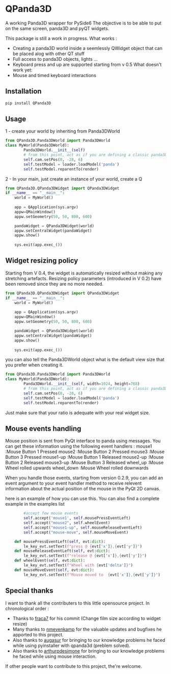 
# QPanda3D

A working Panda3D wrapper for PySide6
The objective is to be able to put on the same screen, panda3D and pyQT widgets.

This package is still a work in progress.
What works :

- Creating a panda3D world inside a seemlessly QWidget object that can be placed alog with other QT stuff
- Full access to panda3D objects, lights ...
- Keyboard press and up are supported starting from v 0.5
What doesn't work yet:
- Mouse and timed keyboard interactions

## Installation

```bash
pip install QPanda3D
```

## Usage

1 - create your world by inheriting from Panda3DWorld

```python
from QPanda3D.Panda3DWorld import Panda3DWorld
class MyWorld(Panda3DWorld):
        Panda3DWorld.__init__(self)
        # from this point, act as if you are defining a classic panda3D environment
        self.cam.setPos(0, -28, 6)
        self.testModel = loader.loadModel('panda')
        self.testModel.reparentTo(render)
```

2 - In your main, just create an instance of your world, create a Q

```python
from QPanda3D.QPanda3DWidget import QPanda3DWidget
if __name__ == "__main__":
    world = MyWorld()
    
    app = QApplication(sys.argv)
    appw=QMainWindow()
    appw.setGeometry(50, 50, 800, 600)

    pandaWidget = QPanda3DWidget(world)
    appw.setCentralWidget(pandaWidget)
    appw.show()
    
    sys.exit(app.exec_())

```

## Widget resizing policy

Starting from V 0.4, the widget is automatically resized without making any stretching artefacts. Resizing policy parameters (introduced in V 0.2) have been removed since they are no more needed.

```python
from QPanda3D.QPanda3DWidget import QPanda3DWidget
if __name__ == "__main__":
    world = MyWorld()
    
    app = QApplication(sys.argv)
    appw=QMainWindow()
    appw.setGeometry(50, 50, 800, 600)

    pandaWidget = QPanda3DWidget(world)
    appw.setCentralWidget(pandaWidget)
    appw.show()
    
    sys.exit(app.exec_())

```

you can also tell the Panda3DWorld object what is the default view size that you prefer when creating it.

```python
from QPanda3D.Panda3DWorld import Panda3DWorld
class MyWorld(Panda3DWorld):
        Panda3DWorld.__init__(self, width=1024, height=768)
        # from this point, act as if you are defining a classic panda3D environment
        self.cam.setPos(0, -28, 6)
        self.testModel = loader.loadModel('panda')
        self.testModel.reparentTo(render)
```

Just make sure that your ratio is adequate with your real widget size.

## Mouse events handling
Mouse position is sent from PyQt interface to panda using messages. You can get these information using the following event handlers :
mouse1 :Mouse Button 1 Pressed
mouse2 :Mouse Button 2 Pressed
mouse3 :Mouse Button 3 Pressed
mouse1-up :Mouse Button 1 Released
mouse2-up :Mouse Button 2 Released
mouse3-up :Mouse Button 3 Released
wheel_up :Mouse Wheel rolled upwards
wheel_down :Mouse Wheel rolled downwards

When you handle those events, starting from version 0.2.9, you can add an event argument to your event handler method to receive relevent information about the actual position of the mouse in the PyQt 2D canvas.

here is an example of how you can use this. You can also find a complete example in the examples list

```python
        #accept few mouse events
        self.accept('mouse1', self.mousePressEventLeft)
        self.accept("mouse2", self.wheelEvent)
        self.accept("mouse1-up", self.mouseReleaseEventLeft)
        self.accept("mouse-move", self.mouseMoveEvent)

    def mousePressEventLeft(self, evt:dict):
        le_key_evt.setText(f"press @ {evt['x']},{evt['y']}")
    def mouseReleaseEventLeft(self, evt:dict):
        le_key_evt.setText(f"release @ {evt['x']},{evt['y']}")
    def wheelEvent(self, evt:dict):
        le_key_evt.setText(f"Wheel with {evt['delta']}")
    def mouseMoveEvent(self, evt:dict):
        le_key_evt.setText(f"Mouse moved to  {evt['x']},{evt['y']}")
```
## Special thanks

I want to thank all the contributers to this little opensource project.
In chronological order :

- Thanks to [fraca7](https://github.com/fraca7) for his commit (Change film size according to widget resize)
- Many thanks to [nmevenkamp](https://github.com/nmevenkamp) for the valuable updates and bugfixes he apported to this project.
- Also thanks to [augasur](https://github.com/augasur) for bringing to our knowledge problems he faced while using pyinstaller with qpanda3d (preblem solved).
- Also thanks to [arthurpdesimone](https://github.com/arthurpdesimone) for bringing to our knowledge problems he faced while using mouse interaction.

If other people want to contribute to this project, the're welcome.
